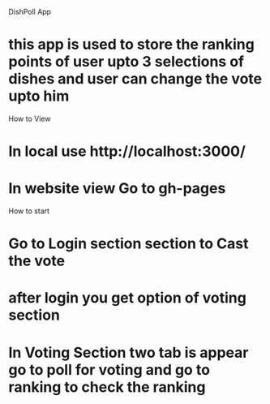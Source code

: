 DishPoll App
# this app is used to store the ranking points of user upto 3 selections of dishes and user can change the vote upto him

How to View
# In local use http://localhost:3000/
# In website view Go to gh-pages 

How to start
# Go to Login section section to Cast the vote 
# after login you get option of voting section 
# In Voting Section two tab is appear go to poll for voting and go to ranking to check the ranking